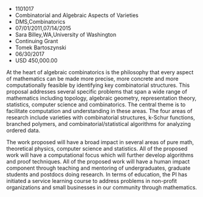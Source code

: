 
* 1101017
* Combinatorial and Algebraic Aspects of Varieties
* DMS,Combinatorics
* 07/01/2011,07/14/2015
* Sara Billey,WA,University of Washington
* Continuing Grant
* Tomek Bartoszynski
* 06/30/2017
* USD 450,000.00

At the heart of algebraic combinatorics is the philosophy that every aspect of
mathematics can be made more precise, more concrete and more computationally
feasible by identifying key combinatorial structures. This proposal addresses
several specific problems that span a wide range of mathematics including
topology, algebraic geometry, representation theory, statistics, computer
science and combinatorics. The central theme is to facilitate computation and
understanding in these areas. The four areas of research include varieties with
combinatorial structures, k-Schur functions, branched polymers, and
combinatorial/statistical algorithms for analyzing ordered data.

The work proposed will have a broad impact in several areas of pure math,
theoretical physics, computer science and statistics. All of the proposed work
will have a computational focus which will further develop algorithms and proof
techniques. All of the proposed work will have a human impact component through
teaching and mentoring of undergraduates, graduate students and postdocs doing
research. In terms of education, the PI has initiated a service learning course
to address problems in non-profit organizations and small businesses in our
community through mathematics.
